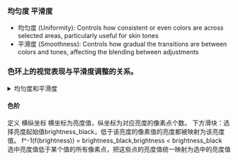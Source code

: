 ### 均匀度 平滑度
- 均匀度 (Uniformity): Controls how consistent or even colors are across selected areas, particularly useful for skin tones
- 平滑度 (Smoothness): Controls how gradual the transitions are between colors and tones, affecting the blending between adjustments

### 色环上的视觉表现与平滑度调整的关系。

<details>
<summary> 均匀度和平滑度</summary>
我来解释一下Capture One中色环上的视觉表现与平滑度调整的关系。

当你增加平滑度值时，你看到的色环上扇形外面的虚线或模糊部分变得更大，这是因为平滑度控制的是颜色调整的"过渡区域"或"影响范围"。

在Capture One的色彩编辑器中，色环上的视觉元素有以下含义：

1. 实心扇形区域：这代表你明确选择的颜色范围，是调整将完全应用的区域。
    
2. 扇形外围的虚线/模糊部分：这代表颜色调整的过渡区或"缓冲区"。在这个区域中，你的调整会以渐变方式减弱，直到完全消失。这就是平滑度控制的部分。
    

当你增加平滑度时，调整效果会更平滑地扩散到相邻颜色，避免在颜色之间产生明显的边界或不自然的过渡。这就是为什么你会看到扇形外面的虚线部分变大 - 它表示你的调整正在更广泛地影响相邻色调。

这种设计的目的是确保颜色调整看起来自然而和谐。如果没有平滑度控制，颜色调整可能会在选择区域的边缘产生突兀的变化或色调跳跃，导致不自然的效果。

平滑度值低时：调整仅应用于严格选定的颜色范围，边缘过渡很小，可能会产生更明确但可能不太自然的调整效果。

平滑度值高时：调整会平滑地扩散到相邻颜色，创造更自然的过渡，但也意味着你的调整会影响更多的颜色范围。

根据你的编辑目标，你可能需要调整平滑度值：精确的颜色修正可能需要较低的平滑度，而自然美观的调整通常需要较高的平滑度。
</details>

#### 色阶

定义 横纵坐标 横坐标为亮度值，纵坐标为对应亮度的像素点个数。
下方滑块：选择亮度起始值brightness_black，低于该亮度的像素值的亮度都被映射为该亮度值。    f^-1(f(brightness))   = brightness_black,brightness < brightness_black  
选中亮度值低于某个值的所有像素点，把这些点的亮度值统一映射为选中的亮度值

